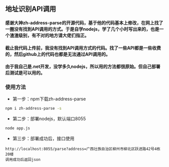 ## 地址识别API调用
#### 感谢大神zh-address-parse的开源代码，基于他的代码基本上修改，在网上找了一圈没有找到API调用的方式。于是自学nodejs，学了几个小时写出来的，也是一个渣渣级别，有不对的地方请大佬们指正。
#### 截止我代码上传前，我没有找到API调用方式的代码。找了一些API都是一些收费的，然后github上的代码也都是无法通过API调用的。
#### 由于我自己是.net开发，没学多久nodejs，所以用的方法都很原始。但自己部署后测试是可以用的。
###  使用方法
- 第一步：npm下载zh-address-parse
```sh
npm i zh-address-parse -s
```
- 第二步：部署nodejs，默认端口8055
```sh
node app.js
```
- 第三步：部署成功后，接口使用
```
http://localhost:8055/parse?address=广西壮族自治区柳州市柳北区跃进路42号4栋20楼
调用成功后返回json
````
